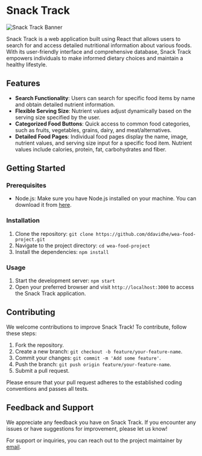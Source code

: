 # Snack Track

![Snack Track Banner](link_to_banner_image)

Snack Track is a web application built using React that allows users to search for and access detailed nutritional information about various foods. With its user-friendly interface and comprehensive database, Snack Track empowers individuals to make informed dietary choices and maintain a healthy lifestyle.

## Features

- **Search Functionality**: Users can search for specific food items by name and obtain detailed nutrient information.
- **Flexible Serving Size**: Nutrient values adjust dynamically based on the serving size specified by the user.
- **Categorized Food Buttons**: Quick access to common food categories, such as fruits, vegetables, grains, dairy, and meat/alternatives.
- **Detailed Food Pages**: Individual food pages display the name, image, nutrient values, and serving size input for a specific food item. Nutrient values include calories, protein, fat, carbohydrates and fiber.

## Getting Started

### Prerequisites

- Node.js: Make sure you have Node.js installed on your machine. You can download it from [here](https://nodejs.org).

### Installation

1. Clone the repository: `git clone https://github.com/ddavidhe/wea-food-project.git`
2. Navigate to the project directory: `cd wea-food-project`
3. Install the dependencies: `npm install`

### Usage

1. Start the development server: `npm start`
2. Open your preferred browser and visit `http://localhost:3000` to access the Snack Track application.

## Contributing

We welcome contributions to improve Snack Track! To contribute, follow these steps:

1. Fork the repository.
2. Create a new branch: `git checkout -b feature/your-feature-name`.
3. Commit your changes: `git commit -m 'Add some feature'`.
4. Push the branch: `git push origin feature/your-feature-name`.
5. Submit a pull request.

Please ensure that your pull request adheres to the established coding conventions and passes all tests.

## Feedback and Support

We appreciate any feedback you have on Snack Track. If you encounter any issues or have suggestions for improvement, please let us know!

For support or inquiries, you can reach out to the project maintainer by [email](mailto:dylan.finlay33@gmail.com).
